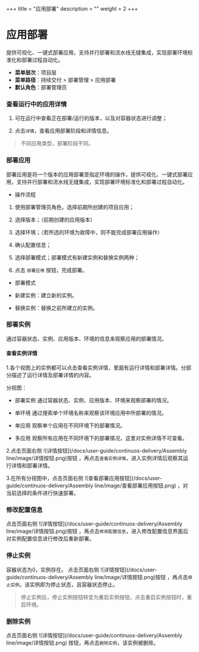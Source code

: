 ﻿+++
title = "应用部署"
description = ""
weight = 2
+++


# 应用部署

  提供可视化、一键式部署应用，支持并行部署和流水线无缝集成，实现部署环境标准化和部署过程自动化。
  
  - **菜单层次**：项目层
  - **菜单路径**：持续交付 > 部署管理 > 应用部署
  - **默认角色**：部署管理员

### 查看运行中的应用详情

 1. 可在运行中查看正在部署/运行的版本，以及对容器状态进行调整；

 1. 点击`详情`，查看应用部署阶段和详情信息。
 
<blockquote class="note">
         不同应用类型，部署阶段不同。
      </blockquote>

### 部署应用

 部署应用是将一个版本的应用部署至指定环境的操作，提供可视化、一键式部署应用，支持并行部署和流水线无缝集成，实现部署环境标准化和部署过程自动化。

- 操作流程

 1. 使用部署管理员角色，选择前期所创建的项目应用；

 1. 选择版本；（前期创建的应用版本）

 1. 选择环境；（若所选的环境为故障中，则不能完成部署应用操作）

 1. 确认配置信息；

 1. 选择部署模式；部署模式有新建实例和替换实例两种；

 1. 点击 `部署应用` 按钮，完成部署。

- 部署模式

 - 新建实例：建立新的实例。

 - 替换实例：替换之前所建立的实例。

### 部署实例
通过容器状态、实例、应用版本、环境的信息来观察应用的部署情况。
#### 查看实例详情
1.各个视图上的实例都可以点击查看实例详情，里面有运行详情和部署详情。分部分描述了运行详情及部署详情的内容。

   分视图：

- 部署实例
通过容器状态、实例、应用版本、环境来观察部署的情况。

- 单环境
通过搜索单个环境名称来观察该环境应用中所部署的情况。

- 单应用
观察单个应用在不同环境下的部署情况。

- 多应用
观察所有应用在不同环境下的部署情况，这里对实例详情不可查看。

2.点击页面右侧 ![详情按钮](/docs/user-guide/continuos-delivery/Assembly line/image/详情按钮.png)按钮 ，再点击`查看实例详情`，进入实例详情后观察其运行详情和部署详情。

3.在所有分视图中，点击页面右侧 ![查看部署应用按钮](/docs/user-guide/continuos-delivery/Assembly line/image/查看部署应用按钮.png) ，对当前选择的条件进行快速部署。

### 修改配置信息
点击页面右侧 ![详情按钮](/docs/user-guide/continuos-delivery/Assembly line/image/详情按钮.png)按钮 ，再点击`修改配置信息`，进入修改配置信息界面后对实例配置信息进行修改后重新部署。

### 停止实例
容器状态为0，实例存在。
点击页面右侧 ![详情按钮](/docs/user-guide/continuos-delivery/Assembly line/image/详情按钮.png)按钮 ，再点击`停止实例`，该实例即为停止状态，且容器状态停止。
<blockquote class="note">
         停止实例后，停止实例按钮转变为重启实例按钮，点击重启实例按钮时，重启环境。
      </blockquote>

### 删除实例
点击页面右侧 ![详情按钮](/docs/user-guide/continuos-delivery/Assembly line/image/详情按钮.png) 按钮，再点击`删除实例`，该实例被删除。

